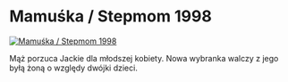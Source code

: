 Mamuśka / Stepmom 1998 
=============
[![Mamuśka / Stepmom 1998 ](http://vidos.pl/images/player.gif)](http://vidos.pl/mamuska-stepmom-1998)

 Mąż porzuca Jackie dla młodszej kobiety. Nowa wybranka walczy z jego byłą żoną o względy dwójki dzieci.
